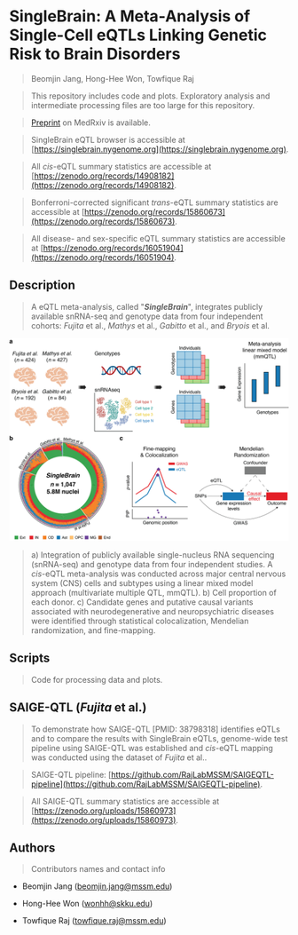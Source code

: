 # SingleBrain: A Meta-Analysis of Single-Cell eQTLs Linking Genetic Risk to Brain Disorders

> Beomjin Jang, Hong-Hee Won, Towfique Raj

> This repository includes code and plots. Exploratory analysis and intermediate processing files are too large for this repository.

> [Preprint](https://pmc.ncbi.nlm.nih.gov/articles/PMC11908325/) on MedRxiv is available.

> SingleBrain eQTL browser is accessible at [https://singlebrain.nygenome.org](https://singlebrain.nygenome.org).

> All *cis*-eQTL summary statistics are accessible at [https://zenodo.org/records/14908182](https://zenodo.org/records/14908182).

> Bonferroni-corrected significant *trans*-eQTL summary statistics are accessible at [https://zenodo.org/records/15860673](https://zenodo.org/records/15860673). 

> All disease- and sex-specific eQTL summary statistics are accessible at [https://zenodo.org/records/16051904](https://zenodo.org/records/16051904).

## Description 

> A eQTL meta-analysis, called "***SingleBrain***", integrates publicly available snRNA-seq and genotype data from four independent cohorts: *Fujita* et al., *Mathys* et al., *Gabitto* et al., and *Bryois* et al.

<p align="center">
 <img src="Figure1.png", width=600>
</p>

> a) Integration of publicly available single-nucleus RNA sequencing (snRNA-seq) and genotype data from four independent studies. A *cis*-eQTL meta-analysis was conducted across major central nervous system (CNS) cells and subtypes using a linear mixed model approach (multivariate multiple QTL, mmQTL). b) Cell proportion of each donor. c) Candidate genes and putative causal variants associated with neurodegenerative and neuropsychiatric diseases were identified through statistical colocalization, Mendelian randomization, and fine-mapping.

## Scripts
> Code for processing data and plots.

## SAIGE-QTL (*Fujita* et al.)

> To demonstrate how SAIGE-QTL [PMID: 38798318] identifies eQTLs and to compare the results with SingleBrain eQTLs, genome-wide test pipeline using SAIGE-QTL was established and *cis*-eQTL mapping was conducted using the dataset of *Fujita* et al.. 

> SAIGE-QTL pipeline: [https://github.com/RajLabMSSM/SAIGEQTL-pipeline](https://github.com/RajLabMSSM/SAIGEQTL-pipeline).

> All SAIGE-QTL summary statistics are accessible at [https://zenodo.org/uploads/15860973](https://zenodo.org/uploads/15860973).

## Authors

> Contributors names and contact info

- Beomjin Jang (beomjin.jang@mssm.edu)

- Hong-Hee Won (wonhh@skku.edu)
  
- Towfique Raj (towfique.raj@mssm.edu)


